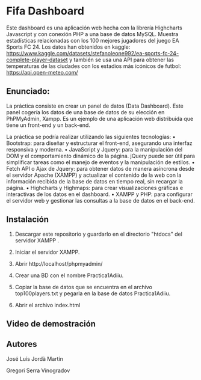 # Fifa Dashboard

Este dashboard es una aplicación web hecha con la librería Highcharts Javascript y con conexión PHP a una base de datos MySQL. Muestra estadísticas relacionadas con los 100 mejores jugadores del juego EA Sports FC 24. 
Los datos han obtenidos en kaggle: https://www.kaggle.com/datasets/stefanoleone992/ea-sports-fc-24-complete-player-dataset y también se usa una API para obtener las temperaturas de las ciudades con los estadios más icónicos de futbol: https://api.open-meteo.com/

## Enunciado:
La práctica consiste en crear un panel de datos (Data Dashboard). Este panel cogería los datos de una base de datos de su elección en PhPMyAdmin, Xampp. Es un ejemplo de
una aplicación web distribuida que tiene un front-end y un back-end.

La práctica se podría realizar utilizando las siguientes tecnologías:
• Bootstrap: para diseñar y estructurar el front-end, asegurando una interfaz responsiva y moderna.
• JavaScript y Jquery: para la manipulación del DOM y el comportamiento dinámico de la página. jQuery puede ser útil para simplificar tareas como el manejo de eventos y la
manipulación de estilos.
• Fetch API o Ajax de Jquery: para obtener datos de manera asíncrona desde el servidor Apache (XAMPP) y actualizar el contenido de la web con la información recibida de la base
de datos en tiempo real, sin recargar la página.
• Highcharts y Highmaps: para crear visualizaciones gráficas e interactivas de los datos en el dashboard.
• XAMPP y PHP: para configurar el servidor web y gestionar las consultas a la base de datos en el back-end.

## Instalación

1. Descargar este repositorio y guardarlo en el directorio "htdocs" del servidor XAMPP .

2. Iniciar el servidor XAMPP.

3. Abrir http://localhost/phpmyadmin/

4. Crear una BD con el nombre Practica1Adiiu.

5. Copiar la base de datos que se encuentra en el archivo top100players.txt y pegarla en la base de datos Practica1Adiiu.

6. Abrir el archivo index.html

## Video de demostración


## Autores
José Luís Jordà Martín

Gregori Serra Vinogradov

